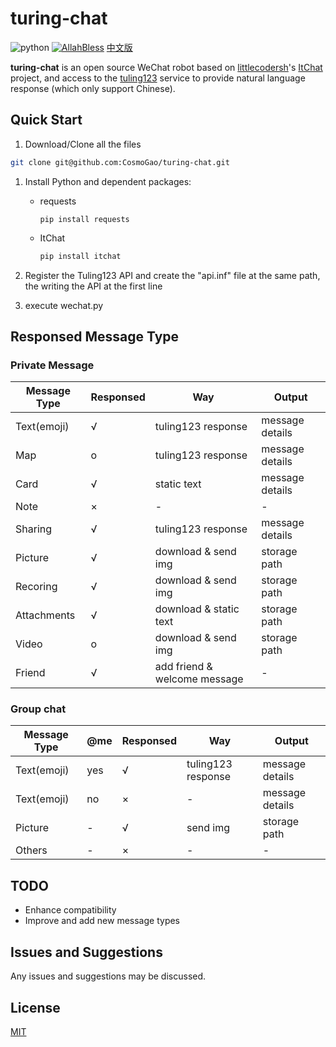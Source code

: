 # turing-chat
![python](https://img.shields.io/badge/python-2.7-ff69b4.svg) [![AllahBless](https://cdn.rawgit.com/LunaGao/BlessYourCodeTag/master/tags/ramen.svg)](https://github.com/LunaGao/BlessYourCodeTag) [中文版](/README.md)

**turing-chat** is an open source WeChat robot based on  [littlecodersh](https://github.com/littlecodersh)'s [ItChat](https://github.com/littlecodersh/ItChat) project, and access to the [tuling123](http://www.tuling123.com/) service to provide natural language response (which only support Chinese).

## Quick Start
1. Download/Clone all the files

```bash
git clone git@github.com:CosmoGao/turing-chat.git
```

1. Install Python and dependent packages:

    - requests

        ```shell
        pip install requests
        ```
    
    - ItChat

        ```bash
        pip install itchat
        ```

1. Register the Tuling123 API and create the "api.inf" file at the same path, the writing the API at the first line

1. execute wechat.py


## Responsed Message Type
### Private Message
| Message Type | Responsed | Way | Output | 
| --- | --- | --- | --- | 
| Text(emoji) | √ | tuling123 response | message details | 
| Map | o | tuling123 response | message details | 
| Card | √ | static text | message details | 
| Note | × | - | - | 
| Sharing | √ | tuling123 response | message details | 
| Picture | √ | download & send img | storage path | 
| Recoring | √ | download & send img | storage path | 
| Attachments | √ | download & static text | storage path | 
| Video | o | download & send img | storage path | 
| Friend | √ | add friend & welcome message | - | 

### Group chat
| Message Type | @me | Responsed | Way | Output | 
| --- | --- | --- | --- | --- | 
| Text(emoji) | yes | √ | tuling123 response | message details | 
| Text(emoji) | no | × | - | message details | 
| Picture | - | √ | send img | storage path | 
| Others | - | × | - | - | 


## TODO
 - Enhance compatibility
 - Improve and add new message types

## Issues and Suggestions
Any issues and suggestions may be discussed.

## License
[MIT](/LICENSE)
